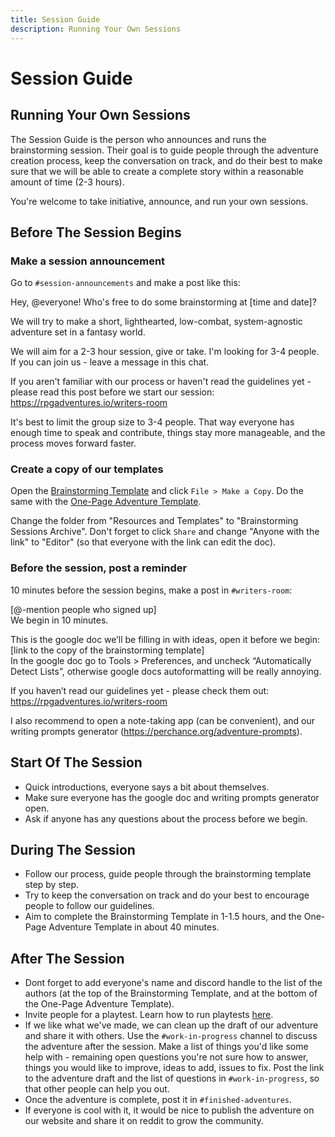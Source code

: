 ```yaml
---
title: Session Guide
description: Running Your Own Sessions
---
```


# Session Guide 
## Running Your Own Sessions
The Session Guide is the person who announces and runs the brainstorming session. Their goal is to guide people through the adventure creation process, keep the conversation on track, and do their best to make sure that we will be able to create a complete story within a reasonable amount of time (2-3 hours).

You're welcome to take initiative, announce, and run your own sessions.

<!-- Anyone who has participated in a few sessions and gained some experience with the process is welcome to take initiative, announce, and run their own sessions. -->

## Before The Session Begins

### Make a session announcement
Go to `#session-announcements` and make a post like this:

> 
Hey, @everyone! Who's free to do some brainstorming at [time and date]?
>
We will try to make a short, lighthearted, low-combat, system-agnostic adventure set in a fantasy world.
>
We will aim for a 2-3 hour session, give or take. I'm looking for 3-4 people.  
If you can join us - leave a message in this chat.  
>
If you aren't familiar with our process or haven't read the guidelines yet - please read this post before we start our session:
https://rpgadventures.io/writers-room

It's best to limit the group size to 3-4 people. That way everyone has enough time to speak and contribute, things stay more manageable, and the process moves forward faster.

### Create a copy of our templates
Open the [Brainstorming Template](https://docs.google.com/document/d/1S0KMVB6qyc_MKvXt2SS4-Zn5seT31QfXjYD1Gb9htzM/) and click `File > Make a Copy`. Do the same with the [One-Page Adventure Template](https://docs.google.com/document/d/1yUqvSokoxJalKhi236xvl4q1cf7EWLVmrfgw9ljGyMI/).

Change the folder from "Resources and Templates" to "Brainstorming Sessions Archive". Don't forget to click `Share` and change "Anyone with the link" to "Editor" (so that everyone with the link can edit the doc).

### Before the session, post a reminder
10 minutes before the session begins, make a post in `#writers-room`:
> 
[@-mention people who signed up]  
We begin in 10 minutes.
>
This is the google doc we’ll be filling in with ideas, open it before we begin:  
[link to the copy of the brainstorming template]  
In the google doc go to Tools > Preferences, and uncheck “Automatically Detect Lists”, otherwise google docs autoformatting will be really annoying.
>
If you haven’t read our guidelines yet - please check them out:  
https://rpgadventures.io/writers-room
>
I also recommend to open a note-taking app (can be convenient), and our writing prompts generator (https://perchance.org/adventure-prompts).


## Start Of The Session
- Quick introductions, everyone says a bit about themselves.
- Make sure everyone has the google doc and writing prompts generator open.
- Ask if anyone has any questions about the process before we begin.

## During The Session
- Follow our process, guide people through the brainstorming template step by step.
- Try to keep the conversation on track and do your best to encourage people to follow our guidelines.
- Aim to complete the Brainstorming Template in 1-1.5 hours, and the One-Page Adventure Template in about 40 minutes.

<!-- - If people get stuck or can't pick an idea - call for a vote, roll the dice to pick a random one (`!r 1d10` in chat), or just make the decision yourself and move on. -->
<!-- - If nobody has any ideas - go with the simple/obvious one. Use [writing prompts tool](https://rpgadventures.io/prompts) if necessary. -->


## After The Session
- Dont forget to add everyone's name and discord handle to the list of the authors (at the top of the Brainstorming Template, and at the bottom of the One-Page Adventure Template).
- Invite people for a playtest. Learn how to run playtests [here](/playtesting).
- If we like what we've made, we can clean up the draft of our adventure and share it with others. Use the `#work-in-progress` channel to discuss the adventure after the session. Make a list of things you'd like some help with - remaining open questions you're not sure how to answer, things you would like to improve, ideas to add, issues to fix. Post the link to the adventure draft and the list of questions in `#work-in-progress`, so that other people can help you out.
- Once the adventure is complete, post it in `#finished-adventures`.
- If everyone is cool with it, it would be nice to publish the adventure on our website and share it on reddit to grow the community.
